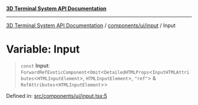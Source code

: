 [**3D Terminal System API Documentation**](../../../../README.md)

***

[3D Terminal System API Documentation](../../../../README.md) / [components/ui/input](../README.md) / Input

# Variable: Input

> `const` **Input**: `ForwardRefExoticComponent`\<`Omit`\<`DetailedHTMLProps`\<`InputHTMLAttributes`\<`HTMLInputElement`\>, `HTMLInputElement`\>, `"ref"`\> & `RefAttributes`\<`HTMLInputElement`\>\>

Defined in: [src/components/ui/input.tsx:5](https://github.com/Dicommunitas/ThreeJS_Terminal_3D/blob/3fbd351dd3271531d3a02300dce1fb3d97e4435b/src/components/ui/input.tsx#L5)
